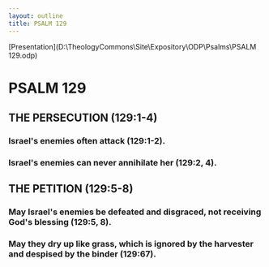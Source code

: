 ```yaml
---
layout: outline
title: PSALM 129
---
```

[Presentation](D:\TheologyCommons\Site\Expository\ODP\Psalms\PSALM 129.odp)
# PSALM 129 
## THE PERSECUTION (129:1-4) 
###  Israel\'s enemies often attack (129:1-2). 
###  Israel\'s enemies can never annihilate her (129:2, 4). 
## THE PETITION (129:5-8) 
###  May Israel\'s enemies be defeated and disgraced, not receiving God\'s blessing (129:5, 8). 
###  May they dry up like grass, which is ignored by the harvester and despised by the binder (129:67). 

